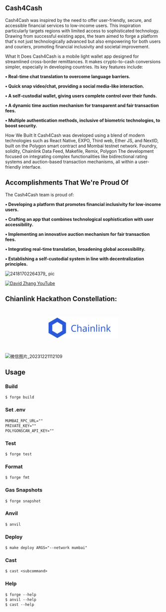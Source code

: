 ## Cash4Cash

Cash4Cash was inspired by the need to offer user-friendly, secure, and accessible financial services to low-income users. This inspiration particularly targets regions with limited access to sophisticated technology. Drawing from successful existing apps, the team aimed to forge a platform that's not just technologically advanced but also empowering for both users and couriers, promoting financial inclusivity and societal improvement.

What It Does Cash4Cash is a mobile light wallet app designed for streamlined cross-border remittances. It makes crypto-to-cash conversions simpler, especially in developing countries. Its key features include:

**• Real-time chat translation to overcome language barriers.**

**• Quick snap video/chat, providing a social media-like interaction.**

**• A self-custodial wallet, giving users complete control over their funds.**

**• A dynamic time auction mechanism for transparent and fair transaction fees.**

**• Multiple authentication methods, inclusive of biometric technologies, to boost security.**

How We Built It Cash4Cash was developed using a blend of modern technologies such as React Native, EXPO, Third web, Ether JS, and NextID, built on the Polygon smart contract and Mombai testnet network. Foundry, solidity, Chainlink Data Feed, Makefile, Remix, Polygon The development focused on integrating complex functionalities like bidirectional rating systems and auction-based transaction mechanisms, all within a user-friendly interface.

## Accomplishments That We're Proud Of

The Cash4Cash team is proud of:

**• Developing a platform that promotes financial inclusivity for low-income users.**

**• Crafting an app that combines technological sophistication with user accessibility.**

**• Implementing an innovative auction mechanism for fair transaction fees.**

**• Integrating real-time translation, broadening global accessibility.**

**• Establishing a self-custodial system in line with decentralization principles.**

![24181702264379_ pic](https://github.com/Solidityarchitect/foundry-send-it/assets/125990317/bf8eb863-dc0a-4d10-8eaa-f78b1507923a)

[![David Zhang YouTube](https://img.shields.io/badge/YouTube-FF0000?style=for-the-badge&logo=youtube&logoColor=white)](https://vimeo.com/893176898)

## Chianlink Hackathon Constellation:

<br/>
<p align="center">
<a href="https://devpost.com/software/send-it-cash?ref_content=user-portfolio&ref_feature=in_progress" target="_blank">
<img src="https://raw.githubusercontent.com/smartcontractkit/chainlink/develop/docs/logo-chainlink-blue.svg" width="225" alt="Chainlink logo">
</a>
</p>
<br/>

![微信图片_20231221112109](https://github.com/Solidityarchitect/foundry-Cash4Cash/assets/125990317/363ee72a-34e1-4e1d-af3d-82eb9e8edabf)

## Usage

### Build

```shell
$ forge build
```

### Set .env

```shell
MUMBAI_RPC_URL=""
PRIVATE_KEY=""
POLYGONSCAN_API_KEY=""
```

### Test

```shell
$ forge test
```

### Format

```shell
$ forge fmt
```

### Gas Snapshots

```shell
$ forge snapshot
```

### Anvil

```shell
$ anvil
```

### Deploy

```shell
$ make deploy ARGS="--network mumbai"
```

### Cast

```shell
$ cast <subcommand>
```

### Help

```shell
$ forge --help
$ anvil --help
$ cast --help
```
